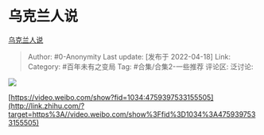 # 乌克兰人说
[乌克兰人说](https://zhuanlan.zhihu.com/p/500388046)

> Author: #0-Anonymity
> Last update: [发布于 2022-04-18]
> Link:
> Category: #百年未有之变局
> Tag: #合集/合集2-一些推荐
> 评论区:
> 泛讨论:

![](https://pic1.zhimg.com/80/v2-7119f4b3f16960cadaa3d81aad81cf92_1440w.webp?source=d16d100b)

[https://video.weibo.com/show?fid=1034:4759397533155505](http://link.zhihu.com/?target=https%3A//video.weibo.com/show%3Ffid%3D1034%3A4759397533155505)

